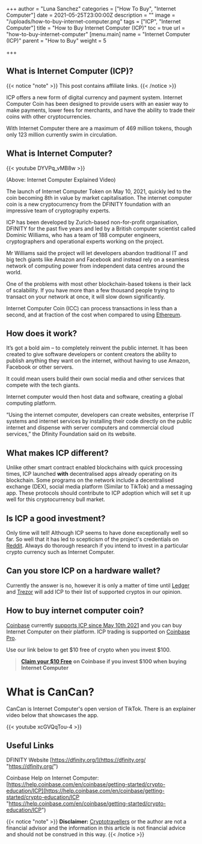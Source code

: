 +++
author = "Luna Sanchez"
categories = ["How To Buy", "Internet Computer"]
date = 2021-05-25T23:00:00Z
description = ""
image = "/uploads/how-to-buy-internet-computer.png"
tags = ["ICP", "Internet Computer"]
title = "How to Buy Internet Computer (ICP)"
toc = true
url = "how-to-buy-internet-computer"
[menu.main]
name = "Internet Computer (ICP)"
parent = "How to Buy"
weight = 5

+++
## What is Internet Computer (ICP)?

{{< notice "note" >}} This post contains affiliate links. {{< /notice >}}

ICP offers a new form of digital currency and payment system. Internet Computer Coin has been designed to provide users with an easier way to make payments, lower fees for merchants, and have the ability to trade their coins with other cryptocurrencies.

With Internet Computer there are a maximum of 469 million tokens, though only 123 million currently swim in circulation.

## What is Internet Computer?

{{< youtube DYVPq_vMB8w >}}

(Above: Internet Computer Explained Video)

The launch of Internet Computer Token on May 10, 2021, quickly led to the coin becoming 8th in value by market capitalisation. The internet computer coin is a new cryptocurrency from the DFINITY foundation with an impressive team of cryptography experts.

ICP has been developed by Zurich-based non-for-profit organisation, DFINITY for the past five years and led by a British computer scientist called Dominic Williams, who has a team of 188 computer engineers, cryptographers and operational experts working on the project.

Mr Williams said the project will let developers abandon traditional IT and big tech giants like Amazon and Facebook and instead rely on a seamless network of computing power from independent data centres around the world.

One of the problems with most other blockchain-based tokens is their lack of scalability. If you have more than a few thousand people trying to transact on your network at once, it will slow down significantly.

Internet Computer Coin (ICC) can process transactions in less than a second, and at fraction of the cost when compared to using [Ethereum](/buy-ethereum).

## How does it work?

It’s got a bold aim – to completely reinvent the public internet. It has been created to give software developers or content creators the ability to publish anything they want on the internet, without having to use Amazon, Facebook or other servers.

It could mean users build their own social media and other services that compete with the tech giants.

Internet computer would then host data and software, creating a global computing platform.

“Using the internet computer, developers can create websites, enterprise IT systems and internet services by installing their code directly on the public internet and dispense with server computers and commercial cloud services,” the Dfinity Foundation said on its website.

## What makes ICP different?

Unlike other smart contract enabled blockchains with quick processing times, ICP launched **with** decentralised apps already operating on its blockchain. Some programs on the network include a decentralised exchange (DEX), social media platform (Similar to TikTok) and a messaging app. These protocols should contribute to ICP adoption which will set it up well for this cryptocurrency bull market.

## Is ICP a good investment?

Only time will tell! Although ICP seems to have done exceptionally well so far.  So well that it has led to scepticism of the project's credentials on [Reddit](https://www.reddit.com/r/CryptoCurrency/comments/n9ogt9/wtf_is_internet_computer_icp_coin/).  Always do thorough research if you intend to invest in a particular crypto currency such as Internet Computer.

## Can you store ICP on a hardware wallet?

Currently the answer is no, however it is only a matter of time until [Ledger](/link/ledger) and [Trezor](/link/trezor-model-t) will add ICP to their list of supported cryptos in our opinion.

## How to buy internet computer coin?

[Coinbase](/link/coinbase) currently [supports ICP since May 10th 2021](https://blog.coinbase.com/internet-computer-icp-is-now-available-on-coinbase-c28027f333d3) and you can buy Internet Computer on their platform. ICP trading is supported on [Coinbase Pro](/link/coinbase).

Use our link below to get $10 free of crypto when you invest $100.

> [**Claim your $10 Free**](/link/coinbase) **on Coinbase if you invest $100 when buying Internet Computer**

# What is CanCan?

CanCan is Internet Computer's open version of TikTok.  There is an explainer video below that showcases the app.

{{< youtube xcGVQqTou-4 >}}

## Useful Links

DFINITY Website [https://dfinity.org/](https://dfinity.org/ "https://dfinity.org/")

Coinbase Help on Internet Computer: [https://help.coinbase.com/en/coinbase/getting-started/crypto-education/ICP](https://help.coinbase.com/en/coinbase/getting-started/crypto-education/ICP "https://help.coinbase.com/en/coinbase/getting-started/crypto-education/ICP")

{{< notice "note" >}} **Disclaimer:** [Cryptotravellers](https://cryptotravellers.com) or the author are not a financial advisor and the information in this article is not financial advice and should not be construed in this way. {{< /notice >}}